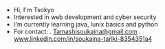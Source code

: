 - Hi, I'm Tsokyo 
- Interested in web development and cyber security 
- I’m currently learning java, lunix basics and python 
- For contact:
  . Tamashisoukaina@gmail.com 
  . www.linkedin.com/in/soukaina-tariki-8354351a4


